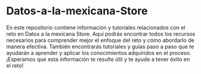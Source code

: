 # Datos-a-la-mexicana-Store
En este repositorio contiene información y tutoriales relacionados con el reto en Datos a la mexicana Store. Aquí podrás encontrar todos los recursos necesarios para comprender mejor el enfoque del reto y cómo abordarlo de manera efectiva. También encontrarás tutoriales y guías paso a paso que te ayudarán a aprender y aplicar los conocimientos adquiridos en el proceso. ¡Esperamos que esta información te resulte útil y te ayude a tener éxito en el reto!
